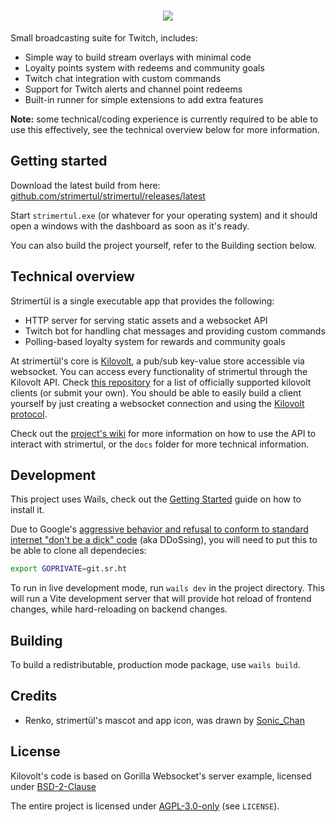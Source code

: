 # <center><img src="https://raw.githubusercontent.com/strimertul/strimertul/master/frontend/assets/images/readme-logo.svg"/></center>

Small broadcasting suite for Twitch, includes:

- Simple way to build stream overlays with minimal code
- Loyalty points system with redeems and community goals
- Twitch chat integration with custom commands
- Support for Twitch alerts and channel point redeems
- Built-in runner for simple extensions to add extra features

**Note:** some technical/coding experience is currently required to be able to use this effectively, see the technical overview below for more information.

## Getting started

Download the latest build from here: [github.com/strimertul/strimertul/releases/latest](https://github.com/strimertul/strimertul/releases/latest)

Start `strimertul.exe` (or whatever for your operating system) and it should open a windows with the dashboard as soon as it's ready.

You can also build the project yourself, refer to the Building section below.

## Technical overview

Strimertül is a single executable app that provides the following:

- HTTP server for serving static assets and a websocket API
- Twitch bot for handling chat messages and providing custom commands
- Polling-based loyalty system for rewards and community goals

At strimertül's core is [Kilovolt](https://github.com/strimertul/kilovolt), a pub/sub key-value store accessible via websocket. You can access every functionality of strimertul through the Kilovolt API. Check [this repository](https://github.com/strimertul/kilovolt-clients) for a list of officially supported kilovolt clients (or submit your own). You should be able to easily build a client yourself by just creating a websocket connection and using the [Kilovolt protocol](https://github.com/strimertul/kilovolt/blob/main/PROTOCOL.md).

Check out the [project's wiki](https://github.com/strimertul/strimertul/wiki) for more information on how to use the API to interact with strimertul, or the `docs` folder for more technical information.

## Development

This project uses Wails, check out the [Getting Started](https://wails.io/docs/gettingstarted/installation) guide on how to install it.

Due to Google's [aggressive behavior and refusal to conform to standard internet "don't be a dick" code](https://drewdevault.com/2022/05/25/Google-has-been-DDoSing-sourcehut.html) (aka DDoSsing), you will need to put this to be able to clone all dependecies:

```sh
export GOPRIVATE=git.sr.ht
```

To run in live development mode, run `wails dev` in the project directory. This will run a Vite development server that will provide hot reload of frontend changes, while hard-reloading on backend changes.

## Building

To build a redistributable, production mode package, use `wails build`.

## Credits

- Renko, strimertül's mascot and app icon, was drawn by [Sonic_Chan]

[sonic_chan]: https://twitter.com/Sonic__Chan

## License

Kilovolt's code is based on Gorilla Websocket's server example, licensed under [BSD-2-Clause](https://github.com/gorilla/websocket/blob/master/LICENSE)

The entire project is licensed under [AGPL-3.0-only](LICENSE) (see `LICENSE`).
